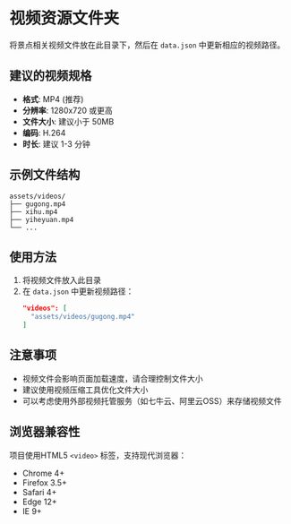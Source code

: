 # 视频资源文件夹

将景点相关视频文件放在此目录下，然后在 `data.json` 中更新相应的视频路径。

## 建议的视频规格

- **格式**: MP4 (推荐)
- **分辨率**: 1280x720 或更高
- **文件大小**: 建议小于 50MB
- **编码**: H.264
- **时长**: 建议 1-3 分钟

## 示例文件结构

```
assets/videos/
├── gugong.mp4
├── xihu.mp4
├── yiheyuan.mp4
└── ...
```

## 使用方法

1. 将视频文件放入此目录
2. 在 `data.json` 中更新视频路径：
   ```json
   "videos": [
     "assets/videos/gugong.mp4"
   ]
   ```

## 注意事项

- 视频文件会影响页面加载速度，请合理控制文件大小
- 建议使用视频压缩工具优化文件大小
- 可以考虑使用外部视频托管服务（如七牛云、阿里云OSS）来存储视频文件

## 浏览器兼容性

项目使用HTML5 `<video>` 标签，支持现代浏览器：
- Chrome 4+
- Firefox 3.5+
- Safari 4+
- Edge 12+
- IE 9+ 